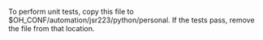 To perform unit tests, copy this file to $OH_CONF/automation/jsr223/python/personal.
If the tests pass, remove the file from that location.

